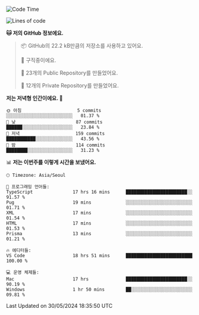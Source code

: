   <!--START_SECTION:waka-->
![Code Time](http://img.shields.io/badge/Code%20Time-620%20hrs%2050%20mins-blue)

![Lines of code](https://img.shields.io/badge/%EC%A0%80%EB%8A%94%20%EC%97%AC%ED%83%9C%EA%B9%8C%EC%A7%80%20-340.0%20thousand%20%EC%A4%84%EC%9D%98%20%EC%BD%94%EB%93%9C%EB%A5%BC%20%EC%9E%91%EC%84%B1%ED%96%88%EC%96%B4%EC%9A%94.-blue)

**🐱 저의 GitHub 정보에요.** 

> 📦 GitHub의 22.2 kB만큼의 저장소를 사용하고 있어요. 
 > 
> 💼 구직중이에요.
 > 
> 📜 23개의 Public Repository를 만들었어요. 
 > 
> 🔑 12개의 Private Repository를 만들었어요. 
 > 
**저는 저녁형 인간이에요. 🦉** 

```text
🌞 아침                     5 commits           ░░░░░░░░░░░░░░░░░░░░░░░░░   01.37 % 
🌆 낮　                     87 commits          ██████░░░░░░░░░░░░░░░░░░░   23.84 % 
🌃 저녁                     159 commits         ███████████░░░░░░░░░░░░░░   43.56 % 
🌙 밤　                     114 commits         ████████░░░░░░░░░░░░░░░░░   31.23 % 
```


📊 **저는 이번주를 이렇게 시간을 보냈어요.** 

```text
🕑︎ Timezone: Asia/Seoul

💬 프로그래밍 언어들: 
TypeScript               17 hrs 16 mins      ███████████████████████░░   91.57 % 
Pug                      19 mins             ░░░░░░░░░░░░░░░░░░░░░░░░░   01.71 % 
XML                      17 mins             ░░░░░░░░░░░░░░░░░░░░░░░░░   01.54 % 
HTML                     17 mins             ░░░░░░░░░░░░░░░░░░░░░░░░░   01.53 % 
Prisma                   13 mins             ░░░░░░░░░░░░░░░░░░░░░░░░░   01.21 % 

🔥 에디터들: 
VS Code                  18 hrs 51 mins      █████████████████████████   100.00 % 

💻 운영 체제들: 
Mac                      17 hrs              ███████████████████████░░   90.19 % 
Windows                  1 hr 50 mins        ██░░░░░░░░░░░░░░░░░░░░░░░   09.81 % 
```


 Last Updated on 30/05/2024 18:35:50 UTC
<!--END_SECTION:waka-->
